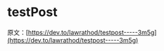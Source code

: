 # testPost

原文：[https://dev.to/lawrathod/testpost-----3m5g](https://dev.to/lawrathod/testpost-----3m5g)